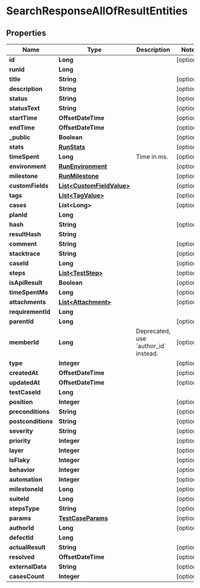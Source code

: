 

# SearchResponseAllOfResultEntities


## Properties

| Name | Type | Description | Notes |
|------------ | ------------- | ------------- | -------------|
|**id** | **Long** |  |  [optional] |
|**runId** | **Long** |  |  |
|**title** | **String** |  |  [optional] |
|**description** | **String** |  |  [optional] |
|**status** | **String** |  |  [optional] |
|**statusText** | **String** |  |  [optional] |
|**startTime** | **OffsetDateTime** |  |  [optional] |
|**endTime** | **OffsetDateTime** |  |  [optional] |
|**_public** | **Boolean** |  |  [optional] |
|**stats** | [**RunStats**](RunStats.md) |  |  [optional] |
|**timeSpent** | **Long** | Time in ms. |  [optional] |
|**environment** | [**RunEnvironment**](RunEnvironment.md) |  |  [optional] |
|**milestone** | [**RunMilestone**](RunMilestone.md) |  |  [optional] |
|**customFields** | [**List&lt;CustomFieldValue&gt;**](CustomFieldValue.md) |  |  [optional] |
|**tags** | [**List&lt;TagValue&gt;**](TagValue.md) |  |  [optional] |
|**cases** | **List&lt;Long&gt;** |  |  [optional] |
|**planId** | **Long** |  |  |
|**hash** | **String** |  |  [optional] |
|**resultHash** | **String** |  |  |
|**comment** | **String** |  |  [optional] |
|**stacktrace** | **String** |  |  [optional] |
|**caseId** | **Long** |  |  [optional] |
|**steps** | [**List&lt;TestStep&gt;**](TestStep.md) |  |  [optional] |
|**isApiResult** | **Boolean** |  |  [optional] |
|**timeSpentMs** | **Long** |  |  [optional] |
|**attachments** | [**List&lt;Attachment&gt;**](Attachment.md) |  |  [optional] |
|**requirementId** | **Long** |  |  |
|**parentId** | **Long** |  |  [optional] |
|**memberId** | **Long** | Deprecated, use &#x60;author_id&#x60; instead. |  [optional] |
|**type** | **Integer** |  |  [optional] |
|**createdAt** | **OffsetDateTime** |  |  [optional] |
|**updatedAt** | **OffsetDateTime** |  |  [optional] |
|**testCaseId** | **Long** |  |  |
|**position** | **Integer** |  |  [optional] |
|**preconditions** | **String** |  |  [optional] |
|**postconditions** | **String** |  |  [optional] |
|**severity** | **String** |  |  [optional] |
|**priority** | **Integer** |  |  [optional] |
|**layer** | **Integer** |  |  [optional] |
|**isFlaky** | **Integer** |  |  [optional] |
|**behavior** | **Integer** |  |  [optional] |
|**automation** | **Integer** |  |  [optional] |
|**milestoneId** | **Long** |  |  [optional] |
|**suiteId** | **Long** |  |  [optional] |
|**stepsType** | **String** |  |  [optional] |
|**params** | [**TestCaseParams**](TestCaseParams.md) |  |  [optional] |
|**authorId** | **Long** |  |  [optional] |
|**defectId** | **Long** |  |  |
|**actualResult** | **String** |  |  [optional] |
|**resolved** | **OffsetDateTime** |  |  [optional] |
|**externalData** | **String** |  |  [optional] |
|**casesCount** | **Integer** |  |  [optional] |



